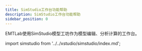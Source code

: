 ```yaml
---
title: SimStudio工作台功能帮助
description: SimStudio工作台功能帮助
sidebar_position: 0
---
```


EMTLab使用SimStudio模型工坊作为模型编辑、分析计算的工作台。

import simstudio from '../../xstudio/simstudio/index.md';

<simstudio />